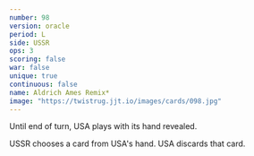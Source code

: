 ```yaml
---
number: 98
version: oracle
period: L
side: USSR
ops: 3
scoring: false
war: false
unique: true
continuous: false
name: Aldrich Ames Remix*
image: "https://twistrug.jjt.io/images/cards/098.jpg"
---
```

Until end of turn, USA plays with its hand revealed.

USSR chooses a card from USA's hand. USA discards that card.
